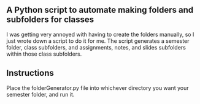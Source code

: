 ## A Python script to automate making folders and subfolders for classes
I was getting very annoyed with having to create the folders manually, so I just wrote down a script to do it for me.
The script generates a semester folder, class subfolders, and assignments, notes, and slides subfolders within those class subfolders.

## Instructions
Place the folderGenerator.py file into whichever directory you want your semester folder, and run it.
